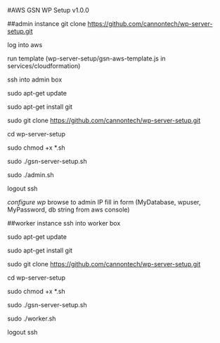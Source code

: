 #AWS GSN WP Setup v1.0.0

##admin instance
git clone https://github.com/cannontech/wp-server-setup.git

log into aws

run template (wp-server-setup/gsn-aws-template.js in services/cloudformation)

ssh into admin box

sudo apt-get update

sudo apt-get install git

sudo git clone https://github.com/cannontech/wp-server-setup.git

cd wp-server-setup

sudo chmod +x *.sh

sudo ./gsn-server-setup.sh

sudo ./admin.sh

logout ssh

*configure wp*
browse to admin IP
fill in form (MyDatabase, wpuser, MyPassword, db string from aws console)

##worker instance
ssh into worker box

sudo apt-get update

sudo apt-get install git

sudo git clone https://github.com/cannontech/wp-server-setup.git

cd wp-server-setup

sudo chmod +x *.sh

sudo ./gsn-server-setup.sh

sudo ./worker.sh

logout ssh
